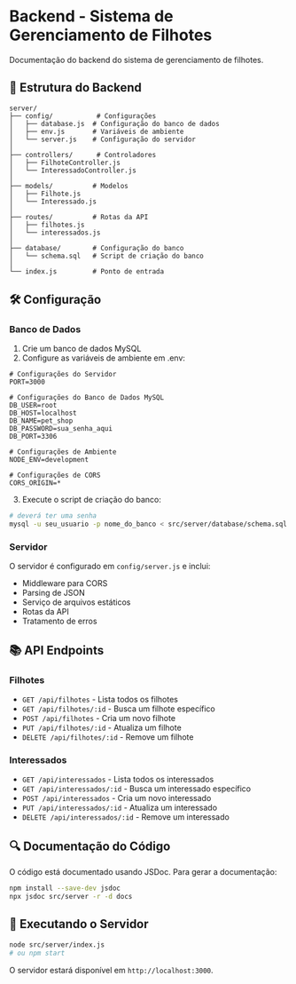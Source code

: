# Backend - Sistema de Gerenciamento de Filhotes

Documentação do backend do sistema de gerenciamento de filhotes.

## 📁 Estrutura do Backend

```
server/
├── config/           # Configurações
│   ├── database.js  # Configuração do banco de dados
│   ├── env.js       # Variáveis de ambiente
│   └── server.js    # Configuração do servidor
│
├── controllers/      # Controladores
│   ├── FilhoteController.js
│   └── InteressadoController.js
│
├── models/          # Modelos
│   ├── Filhote.js
│   └── Interessado.js
│
├── routes/          # Rotas da API
│   ├── filhotes.js
│   └── interessados.js
│
├── database/        # Configuração do banco
│   └── schema.sql   # Script de criação do banco
│
└── index.js         # Ponto de entrada
```

## 🛠️ Configuração

### Banco de Dados

1. Crie um banco de dados MySQL
2. Configure as variáveis de ambiente em .env:
```
# Configurações do Servidor
PORT=3000

# Configurações do Banco de Dados MySQL
DB_USER=root
DB_HOST=localhost
DB_NAME=pet_shop
DB_PASSWORD=sua_senha_aqui
DB_PORT=3306

# Configurações de Ambiente
NODE_ENV=development

# Configurações de CORS
CORS_ORIGIN=* 
```

3. Execute o script de criação do banco:
```bash
# deverá ter uma senha
mysql -u seu_usuario -p nome_do_banco < src/server/database/schema.sql
```

### Servidor

O servidor é configurado em `config/server.js` e inclui:
- Middleware para CORS
- Parsing de JSON
- Serviço de arquivos estáticos
- Rotas da API
- Tratamento de erros

## 📚 API Endpoints

### Filhotes

- `GET /api/filhotes` - Lista todos os filhotes
- `GET /api/filhotes/:id` - Busca um filhote específico
- `POST /api/filhotes` - Cria um novo filhote
- `PUT /api/filhotes/:id` - Atualiza um filhote
- `DELETE /api/filhotes/:id` - Remove um filhote

### Interessados

- `GET /api/interessados` - Lista todos os interessados
- `GET /api/interessados/:id` - Busca um interessado específico
- `POST /api/interessados` - Cria um novo interessado
- `PUT /api/interessados/:id` - Atualiza um interessado
- `DELETE /api/interessados/:id` - Remove um interessado

## 🔍 Documentação do Código

O código está documentado usando JSDoc. Para gerar a documentação:

```bash
npm install --save-dev jsdoc
npx jsdoc src/server -r -d docs
```

## 🚀 Executando o Servidor

```bash
node src/server/index.js
# ou npm start
```

O servidor estará disponível em `http://localhost:3000`. 